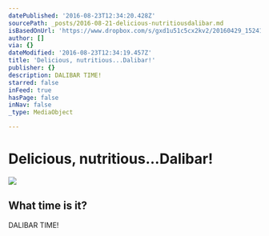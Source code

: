 ```yaml
---
datePublished: '2016-08-23T12:34:20.428Z'
sourcePath: _posts/2016-08-21-delicious-nutritiousdalibar.md
isBasedOnUrl: 'https://www.dropbox.com/s/gxd1u51c5cx2kv2/20160429_152412.jpg?dl=0'
author: []
via: {}
dateModified: '2016-08-23T12:34:19.457Z'
title: 'Delicious, nutritious...Dalibar!'
publisher: {}
description: DALIBAR TIME!
starred: false
inFeed: true
hasPage: false
inNav: false
_type: MediaObject

---
```

# Delicious, nutritious...Dalibar!

<article style=""><img src="https://photos-2.dropbox.com/t/2/AABtdOqIxBRNIzsh0GmHiWJ_fq1MrVkPSp3qcfI4QSuxNg/12/108607946/jpeg/1024x1024/2/_/0/4/20160429_152412.jpg/CMrz5DMgAiAHKAIoBCgH/gxd1u51c5cx2kv2/AACjsjL6IEqKJ4rU4RU4gPP0a/20160429_152412.jpg" /><h1>What time is it?</h1><p>DALIBAR TIME!</p></article>